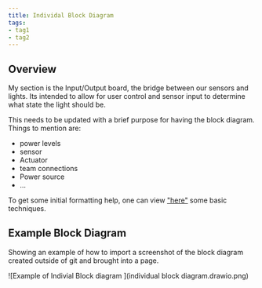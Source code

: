 ```yaml
---
title: Individal Block Diagram
tags:
- tag1
- tag2
---
```


## Overview
My section is the Input/Output board, the bridge between our sensors and lights. Its intended to allow for user control and sensor input to determine what state the light should be. 

This needs to be updated with a brief purpose for having the block diagram.
Things to mention are:
* power levels
* sensor
* Actuator
* team connections
* Power source
* ...

To get some initial formatting help, one can view ["here"](https://embedded-systems-design.github.io/EGR304DataSheetTemplate/Appendix/basic-markdown-examples/) some basic techniques.


## Example Block Diagram 
Showing an example of how to import a screenshot of the block diagram created outside of git and brought into a page.

![Example of Indivial Block diagram ](individual block diagram.drawio.png)
